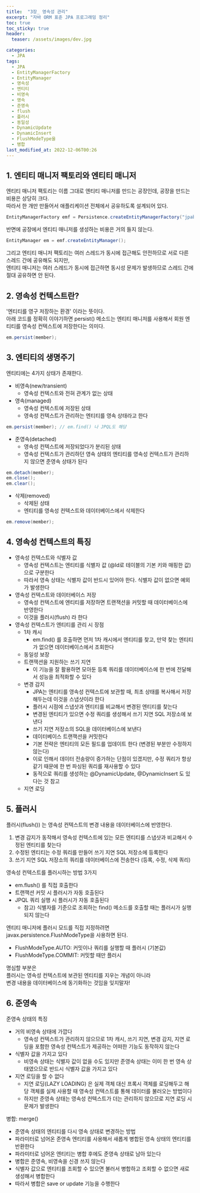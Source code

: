 ```yaml
---
title:  "3장_ 영속성 관리"
excerpt: "자바 ORM 표준 JPA 프로그래밍 정리"
toc: true
toc_sticky: true
header:
  teaser: /assets/images/dev.jpg

categories:
  - JPA
tags:
  - JPA
  - EntityManagerFactory
  - EntityManager
  - 영속성
  - 엔티티
  - 비영속
  - 영속
  - 준영속
  - flush
  - 플러시
  - 동일성
  - DynamicUpdate
  - DynamicInsert
  - FlushModeType을
  - 병합
last_modified_at: 2022-12-06T00:26
---
```


## 1. 엔티티 매니저 팩토리와 엔티티 매니저
엔티티 매니저 팩토리는 이름 그대로 엔티티 매니저를 만드는 공장인데, 공장을 만드는 비용은 상당히 크다.  
따라서 한 개만 만들어서 애플리케이션 전체에서 공유하도록 설계되어 있다.  
```java
EntityManagerFactory emf = Persistence.createEntityManagerFactory("jpabook");
```

반면에 공장에서 엔티티 매니저를 생성하는 비용은 거의 들지 않는다.  
```java
EntityManager em = emf.createEntityManager();
```

그리고 엔티티 매니저 팩토리는 여러 스레드가 동시에 접근해도 안전하므로 서로 다른 스레드 간에 공유해도 되지만,  
엔티티 매니저는 여러 스레드가 동시에 접근하면 동시성 문제가 발생하므로 스레드 간에 절대 공유하면 안 된다.  

## 2. 영속성 컨텍스트란?
'엔티티를 영구 저장하는 환경' 이라는 뜻이다.  
아래 코드를 정확히 이야기하면 persist() 메소드는 엔티티 매니저를 사용해서 회원 엔티티를 영속성 컨텍스트에 저장한다는 의미다.  
```java
em.persist(member);
```

## 3. 엔티티의 생명주기
엔티티에는 4가지 상태가 존재한다.  
- 비영속(new/transient)
  - 영속성 컨텍스트와 전혀 관계가 없는 상태
- 영속(managed)
  - 영속성 컨텍스트에 저장된 상태
  - 영속성 컨텍스트가 관리하는 엔티티를 영속 상태라고 한다
```java
em.persist(member); // em.find() 나 JPQL도 해당
```
- 준영속(detached)
  - 영속성 컨텍스트에 저장되었다가 분리된 상태
  - 영속성 컨텍스트가 관리하던 영속 상태의 엔티티를 영속성 컨텍스트가 관리하지 않으면 준영속 상태가 된다
```java
em.detach(member);
em.close();
em.clear();
```
- 삭제(removed)
  - 삭제된 상태
  - 엔티티를 영속성 컨텍스트와 데이터베이스에서 삭제한다
```java
em.remove(member);
```

## 4. 영속성 컨텍스트의 특징
- 영속성 컨텍스트와 식별자 값
  - 영속성 컨텍스트는 엔티티를 식별자 값 (@Id로 테이블의 기본 키와 매핑한 값) 으로 구분한다
  - 따라서 영속 상태는 식별자 값이 반드시 있어야 한다. 식별자 값이 없으면 예외가 발생한다
- 영속성 컨텍스트와 데이터베이스 저장
  - 영속성 컨텍스트에 엔티티를 저장하면 트랜잭션을 커밋할 때 데이터베이스에 반영한다
  - 이것을 플러시(flush) 라 한다
- 영속성 컨텍스트가 엔티티를 관리 시 장점
  - 1차 캐시
    - em.find() 를 호출하면 먼저 1차 캐시에서 엔티티를 찾고, 만약 찾는 엔티티가 없으면 데이터베이스에서 조회한다
  - 동일성 보장
  - 트랜잭션을 지원하는 쓰기 지연
    - 이 기능을 잘 활용하면 모아둔 등록 쿼리를 데이터베이스에 한 번에 전달해서 성능을 최적화할 수 있다
  - 변경 감지
    - JPA는 엔티티를 영속성 컨텍스트에 보관할 때, 최초 상태를 복사해서 저장해두는데 이것을 스냅샷이라 한다
    - 플러시 시점에 스냅샷과 엔티티를 비교해서 변경된 엔티티를 찾는다
    - 변경된 엔티티가 있으면 수정 쿼리를 생성해서 쓰기 지연 SQL 저장소에 보낸다
    - 쓰기 지연 저장소의 SQL을 데이터베이스에 보낸다
    - 데이터베이스 트랜잭션을 커밋한다
    - 기본 전략은 엔티티의 모든 필드를 업데이트 한다 (변경된 부분만 수정하지 않는다)
    - 이로 인해서 데이터 전송량이 증가하는 단점이 있겠지만, 수정 쿼리가 항상 같기 때문에 한 번 파싱된 쿼리를 재사용할 수 있다
    - 동적으로 쿼리를 생성하는 @DynamicUpdate, @DynamicInsert 도 있다는 것 참고
  - 지연 로딩

## 5. 플러시
플러시(flush()) 는 영속성 컨텍스트의 변경 내용을 데이터베이스에 반영한다.  
1. 변경 감지가 동작해서 영속성 컨텍스트에 있는 모든 엔티티를 스냅샷과 비교해서 수정된 엔티티를 찾는다
2. 수정된 엔티티는 수정 쿼리를 만들어 쓰기 지연 SQL 저장소에 등록한다
3. 쓰기 지연 SQL 저장소의 쿼리를 데이터베이스에 전송한다 (등록, 수정, 삭제 쿼리)

영속성 컨텍스트를 플러시하는 방법 3가지
- em.flush() 를 직접 호출한다
- 트랜잭션 커밋 시 플러시가 자동 호출된다
- JPQL 쿼리 실행 시 플러시가 자동 호출된다
  - 참고) 식별자를 기준으로 조회하는 find() 메소드를 호출할 때는 플러시가 실행되지 않는다

엔티티 매니저에 플러시 모드를 직접 지정하려면 javax.persistence.FlushModeType을 사용하면 된다.  
- FlushModeType.AUTO: 커밋이나 쿼리를 실행할 때 플러시 (기본값)
- FlushModeType.COMMIT: 커밋할 때만 플러시

명심할 부분은  
플러시는 영속성 컨텍스트에 보관된 엔티티를 지우는 개념이 아니라  
변경 내용을 데이터베이스에 동기화하는 것임을 잊지말자!  

## 6. 준영속
준영속 상태의 특징
- 거의 비영속 상태에 가깝다
  - 영속성 컨텍스트가 관리하지 않으므로 1차 캐시, 쓰기 지연, 변경 감지, 지연 로딩을 포함한 영속성 컨텍스트가 제공하는 어떠한 기능도 동작하지 않는다
- 식별자 값을 가지고 있다
  - 비영속 상태는 식별자 값이 없을 수도 있지만 준영속 상태는 이미 한 번 영속 상태였으므로 반드시 식별자 값을 가지고 있다
- 지연 로딩을 할 수 없다
  - 지연 로딩(LAZY LOADING) 은 실제 객체 대신 프록시 객체를 로딩해두고 해당 객체를 실제 사용할 때 영속성 컨텍스트를 통해 데이터를 불러오는 방법이다
  - 하지만 준영속 상태는 영속성 컨텍스트가 더는 관리하지 않으므로 지연 로딩 시 문제가 발생한다

병합: merge()
- 준영속 상태의 엔티티를 다시 영속 상태로 변경하는 방법
- 파라미터로 넘어온 준영속 엔티티를 사용해서 새롭게 병합된 영속 상태의 엔티티를 반환한다
- 파라미터로 넘어온 엔티티는 병합 후에도 준영속 상태로 남아 있는다
- 병합은 준영속, 비영속을 신경 쓰지 않는다
- 식별자 값으로 엔티티를 조회할 수 있으면 불러서 병합하고 조회할 수 없으면 새로 생성해서 병합한다
- 따라서 병합은 save or update 기능을 수행한다